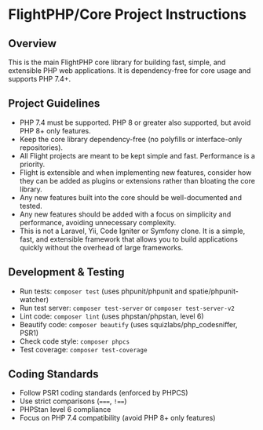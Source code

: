 # FlightPHP/Core Project Instructions

## Overview
This is the main FlightPHP core library for building fast, simple, and extensible PHP web applications. It is dependency-free for core usage and supports PHP 7.4+.

## Project Guidelines
- PHP 7.4 must be supported. PHP 8 or greater also supported, but avoid PHP 8+ only features.
- Keep the core library dependency-free (no polyfills or interface-only repositories).
- All Flight projects are meant to be kept simple and fast. Performance is a priority.
- Flight is extensible and when implementing new features, consider how they can be added as plugins or extensions rather than bloating the core library.
- Any new features built into the core should be well-documented and tested.
- Any new features should be added with a focus on simplicity and performance, avoiding unnecessary complexity.
- This is not a Laravel, Yii, Code Igniter or Symfony clone. It is a simple, fast, and extensible framework that allows you to build applications quickly without the overhead of large frameworks.

## Development & Testing
- Run tests: `composer test` (uses phpunit/phpunit and spatie/phpunit-watcher)
- Run test server: `composer test-server` or `composer test-server-v2`
- Lint code: `composer lint` (uses phpstan/phpstan, level 6)
- Beautify code: `composer beautify` (uses squizlabs/php_codesniffer, PSR1)
- Check code style: `composer phpcs`
- Test coverage: `composer test-coverage`

## Coding Standards
- Follow PSR1 coding standards (enforced by PHPCS)
- Use strict comparisons (`===`, `!==`)
- PHPStan level 6 compliance
- Focus on PHP 7.4 compatibility (avoid PHP 8+ only features)
